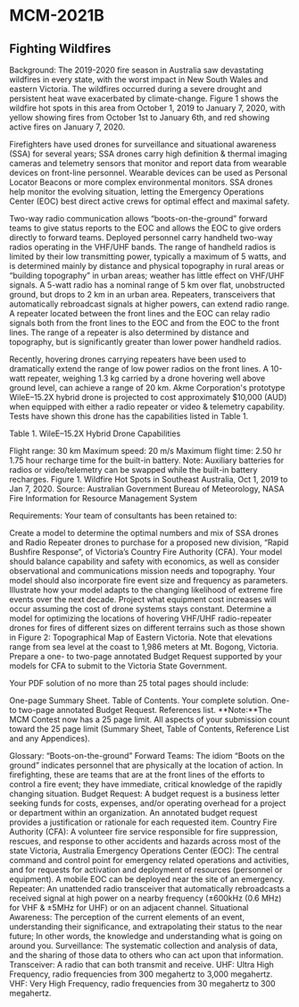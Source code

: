 # MCM-2021B
## Fighting Wildfires
Background: The 2019-2020 fire season in Australia saw devastating wildfires in every state, with the worst impact in New South Wales and eastern Victoria. The wildfires occurred during a severe drought and persistent heat wave exacerbated by climate-change. Figure 1 shows the wildfire hot spots in this area from October 1, 2019 to January 7, 2020, with yellow showing fires from October 1st to January 6th, and red showing active fires on January 7, 2020.


Firefighters have used drones for surveillance and situational awareness (SSA) for several years; SSA drones carry high definition & thermal imaging cameras and telemetry sensors that monitor and report data from wearable devices on front-line personnel. Wearable devices can be used as Personal Locator Beacons or more complex environmental monitors. SSA drones help monitor the evolving situation, letting the Emergency Operations Center (EOC) best direct active crews for optimal effect and maximal safety.

Two-way radio communication allows “boots-on-the-ground” forward teams to give status reports to the EOC and allows the EOC to give orders directly to forward teams. Deployed personnel carry handheld two-way radios operating in the VHF/UHF bands. The range of handheld radios is limited by their low transmitting power, typically a maximum of 5 watts, and is determined mainly by distance and physical topography in rural areas or “building topography” in urban areas; weather has little effect on VHF/UHF signals. A 5-watt radio has a nominal range of 5 km over flat, unobstructed ground, but drops to 2 km in an urban area. Repeaters, transceivers that automatically rebroadcast signals at higher powers, can extend radio range. A repeater located between the front lines and the EOC can relay radio signals both from the front lines to the EOC and from the EOC to the front lines. The range of a repeater is also determined by distance and topography, but is significantly greater than lower power handheld radios.

Recently, hovering drones carrying repeaters have been used to dramatically extend the range of low power radios on the front lines. A 10-watt repeater, weighing 1.3 kg carried by a drone hovering well above ground level, can achieve a range of 20 km. Akme Corporation's prototype WileE–15.2X hybrid drone is projected to cost approximately $10,000 (AUD) when equipped with either a radio repeater or video & telemetry capability. Tests have shown this drone has the capabilities listed in Table 1.

Table 1. WileE–15.2X Hybrid Drone Capabilities

Flight range: 30 km	Maximum speed: 20 m/s	Maximum flight time: 2.50 hr
1.75 hour recharge time for the built-in battery.
Note: Auxiliary batteries for radios or video/telemetry can be swapped while the built-in battery recharges. Figure 1. Wildfire Hot Spots in Southeast Australia, Oct 1, 2019 to Jan 7, 2020. Source: Australian Government Bureau of Meteorology, NASA Fire Information for Resource Management System

Requirements: Your team of consultants has been retained to:

Create a model to determine the optimal numbers and mix of SSA drones and Radio Repeater drones to purchase for a proposed new division, “Rapid Bushfire Response”, of Victoria’s Country Fire Authority (CFA). Your model should balance capability and safety with economics, as well as consider observational and communications mission needs and topography. Your model should also incorporate fire event size and frequency as parameters.
Illustrate how your model adapts to the changing likelihood of extreme fire events over the next decade. Project what equipment cost increases will occur assuming the cost of drone systems stays constant.
Determine a model for optimizing the locations of hovering VHF/UHF radio-repeater drones for fires of different sizes on different terrains such as those shown in Figure 2: Topographical Map of Eastern Victoria. Note that elevations range from sea level at the coast to 1,986 meters at Mt. Bogong, Victoria.
Prepare a one- to two-page annotated Budget Request supported by your models for CFA to submit to the Victoria State Government.

Your PDF solution of no more than 25 total pages should include:

One-page Summary Sheet.
Table of Contents.
Your complete solution.
One- to two-page annotated Budget Request.
References list.
**Note:**The MCM Contest now has a 25 page limit. All aspects of your submission count toward the 25 page limit (Summary Sheet, Table of Contents, Reference List and any Appendices).

Glossary:
“Boots-on-the-ground” Forward Teams: The idiom “Boots on the ground” indicates personnel that are physically at the location of action. In firefighting, these are teams that are at the front lines of the efforts to control a fire event; they have immediate, critical knowledge of the rapidly changing situation.
Budget Request: A budget request is a business letter seeking funds for costs, expenses, and/or operating overhead for a project or department within an organization. An annotated budget request provides a justification or rationale for each requested item.
Country Fire Authority (CFA): A volunteer fire service responsible for fire suppression, rescues, and response to other accidents and hazards across most of the state Victoria, Australia
Emergency Operations Center (EOC): The central command and control point for emergency related operations and activities, and for requests for activation and deployment of resources (personnel or equipment). A mobile EOC can be deployed near the site of an emergency.
Repeater: An unattended radio transceiver that automatically rebroadcasts a received signal at high power on a nearby frequency (±600kHz (0.6 MHz) for VHF & ±5MHz for UHF) or on an adjacent channel.
Situational Awareness: The perception of the current elements of an event, understanding their significance, and extrapolating their status to the near future; In other words, the knowledge and understanding what is going on around you.
Surveillance: The systematic collection and analysis of data, and the sharing of those data to others who can act upon that information.
Transceiver: A radio that can both transmit and receive.
UHF: Ultra High Frequency, radio frequencies from 300 megahertz to 3,000 megahertz.
VHF: Very High Frequency, radio frequencies from 30 megahertz to 300 megahertz.
